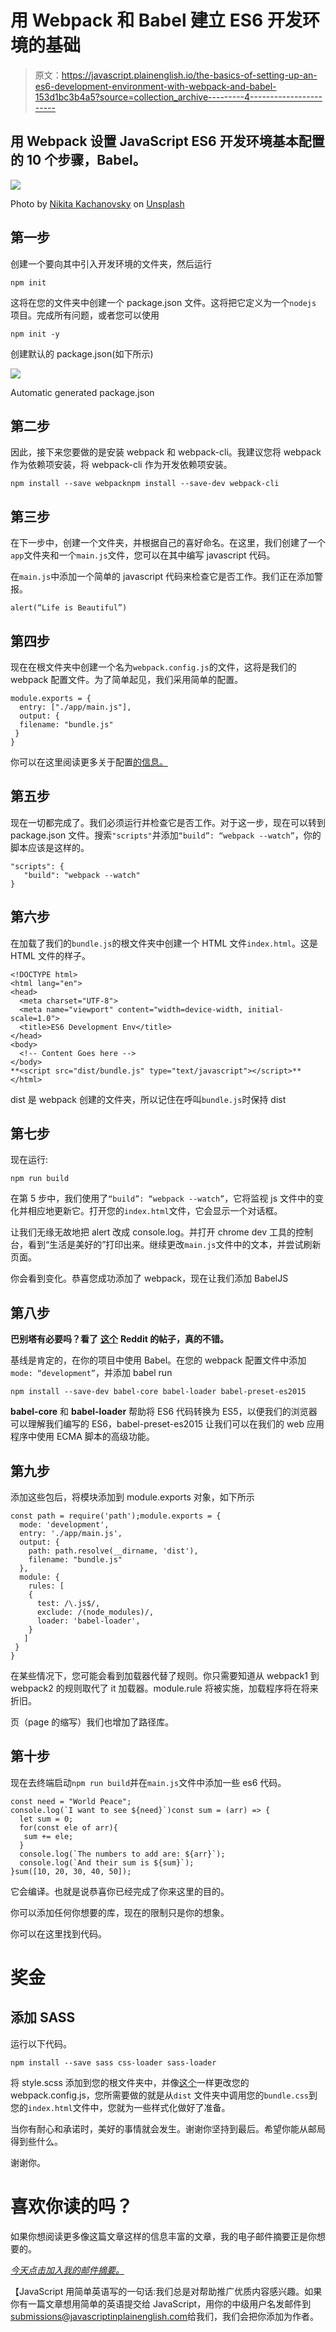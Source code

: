 # 用 Webpack 和 Babel 建立 ES6 开发环境的基础

> 原文：<https://javascript.plainenglish.io/the-basics-of-setting-up-an-es6-development-environment-with-webpack-and-babel-153d1bc3b4a5?source=collection_archive---------4----------------------->

## 用 Webpack 设置 JavaScript ES6 开发环境基本配置的 10 个步骤，Babel。

![](img/f0ad80bfe85a07d46b48715a572fa8e9.png)

Photo by [Nikita Kachanovsky](https://unsplash.com/@nkachanovskyyy?utm_source=medium&utm_medium=referral) on [Unsplash](https://unsplash.com?utm_source=medium&utm_medium=referral)

## **第一步**

创建一个要向其中引入开发环境的文件夹，然后运行

```
npm init
```

这将在您的文件夹中创建一个 package.json 文件。这将把它定义为一个`nodejs` 项目。完成所有问题，或者您可以使用

```
npm init -y 
```

创建默认的 package.json(如下所示)

![](img/208cfd955c6990409ac0418f28636380.png)

Automatic generated package.json

## 第二步

因此，接下来您要做的是安装 webpack 和 webpack-cli。我建议您将 webpack 作为依赖项安装，将 webpack-cli 作为开发依赖项安装。

```
npm install --save webpacknpm install --save-dev webpack-cli
```

## 第三步

在下一步中，创建一个文件夹，并根据自己的喜好命名。在这里，我们创建了一个`app`文件夹和一个`main.js`文件，您可以在其中编写 javascript 代码。

在`main.js`中添加一个简单的 javascript 代码来检查它是否工作。我们正在添加警报。

```
alert(“Life is Beautiful”)
```

## 第四步

现在在根文件夹中创建一个名为`webpack.config.js`的文件，这将是我们的 webpack 配置文件。为了简单起见，我们采用简单的配置。

```
module.exports = {
  entry: ["./app/main.js"],
  output: {
  filename: "bundle.js"
 }
}
```

你可以在这里阅读更多关于配置[的信息。](https://webpack.js.org/concepts/)

## 第五步

现在一切都完成了。我们必须运行并检查它是否工作。对于这一步，现在可以转到 package.json 文件。搜索`"scripts"`并添加`“build”: “webpack --watch”`，你的脚本应该是这样的。

```
"scripts": {
   "build": "webpack --watch"
}
```

## 第六步

在加载了我们的`bundle.js`的根文件夹中创建一个 HTML 文件`index.html`。这是 HTML 文件的样子。

```
<!DOCTYPE html>
<html lang="en">
<head>
  <meta charset="UTF-8">
  <meta name="viewport" content="width=device-width, initial-  scale=1.0">
  <title>ES6 Development Env</title>
</head>
<body>
  <!-- Content Goes here -->
</body>
**<script src="dist/bundle.js" type="text/javascript"></script>**
</html>
```

dist 是 webpack 创建的文件夹，所以记住在呼叫`bundle.js`时保持 dist

## 第七步

现在运行:

```
npm run build
```

在第 5 步中，我们使用了`“build”: “webpack --watch”`，它将监视 js 文件中的变化并相应地更新它。打开您的`index.html`文件，它会显示一个对话框。

让我们无缘无故地把 alert 改成 console.log。并打开 chrome dev 工具的控制台，看到“生活是美好的”打印出来。继续更改`main.js`文件中的文本，并尝试刷新页面。

你会看到变化。恭喜您成功添加了 webpack，现在让我们添加 BabelJS

## 第八步

**巴别塔有必要吗？看了** [**这个**](https://www.reddit.com/r/learnjavascript/comments/ans0mb/is_babel_still_necessary_in_2019/) **Reddit 的帖子，真的不错。**

基线是肯定的，在你的项目中使用 Babel。在您的 webpack 配置文件中添加`mode: “development”`，并添加 babel run

```
npm install --save-dev babel-core babel-loader babel-preset-es2015
```

**babel-core** 和 **babel-loader** 帮助将 ES6 代码转换为 ES5，以便我们的浏览器可以理解我们编写的 ES6，babel-preset-es2015 让我们可以在我们的 web 应用程序中使用 ECMA 脚本的高级功能。

## 第九步

添加这些包后，将模块添加到 module.exports 对象，如下所示

```
const path = require('path');module.exports = {
  mode: 'development',
  entry: './app/main.js',
  output: {
    path: path.resolve(__dirname, 'dist'),
    filename: "bundle.js"
  },
  module: {
    rules: [
    {
      test: /\.js$/,
      exclude: /(node_modules)/,
      loader: 'babel-loader',
    }
   ]
 }
}
```

在某些情况下，您可能会看到加载器代替了规则。你只需要知道从 webpack1 到 webpack2 的规则取代了 it 加载器。module.rule 将被实施，加载程序将在将来折旧。

页（page 的缩写）我们也增加了路径库。

## 第十步

现在去终端启动`npm run build`并在`main.js`文件中添加一些 es6 代码。

```
const need = "World Peace";
console.log(`I want to see ${need}`)const sum = (arr) => {
  let sum = 0;
  for(const ele of arr){
   sum += ele;
  }
  console.log(`The numbers to add are: ${arr}`);
  console.log(`And their sum is ${sum}`);
}sum([10, 20, 30, 40, 50]);
```

它会编译。也就是说恭喜你已经完成了你来这里的目的。

你可以添加任何你想要的库，现在的限制只是你的想象。

你可以在这里找到代码。

# 奖金

## 添加 SASS

运行以下代码。

```
npm install --save sass css-loader sass-loader
```

将 style.scss 添加到您的根文件夹中，并像[这个](https://github.com/chitru/ES6-environment/blob/master/webpack.config.js)一样更改您的 webpack.config.js，您所需要做的就是从`dist` 文件夹中调用您的`bundle.css`到您的`index.html`文件中，您就为一些样式化做好了准备。

当你有耐心和承诺时，美好的事情就会发生。谢谢你坚持到最后。希望你能从邮局得到些什么。

谢谢你。

# 喜欢你读的吗？

如果你想阅读更多像这篇文章这样的信息丰富的文章，我的电子邮件摘要正是你想要的。

[*今天点击加入我的邮件摘要。*](https://upscri.be/zm7qsy)

【JavaScript 用简单英语写的一句话:我们总是对帮助推广优质内容感兴趣。如果你有一篇文章想用简单的英语提交给 JavaScript，用你的中级用户名发邮件到[submissions@javascriptinplainenglish.com](mailto:submissions@javascriptinplainenglish.com)给我们，我们会把你添加为作者。
